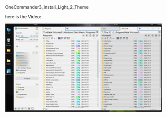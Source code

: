 OneCommander3_install_Light_2_Theme

here is the Video:


![alt text](oneCommander-Install-Theme.gif?raw=true) 
